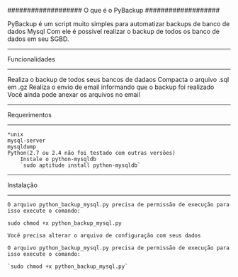 ###################
O que é o PyBackup
###################

PyBackup é um script muito simples para automatizar backups de banco de dados Mysql
Com ele é possivel realizar o backup de todos os banco de dados em seu SGBD. 

**************************
Funcionalidades
**************************

Realiza o backup de todos seus bancos de dadaos
Compacta o arquivo .sql em .gz
Realiza o envio de email informando que o backup foi realizado
Você ainda pode anexar os arquivos no email

*******************
Requerimentos
*******************

	*unix 
	mysql-server
	mysqldump
	Python(2.7 ou 2.4 não foi testado com outras versões)
		Instale o python-mysqldb
		`sudo aptitude install python-mysqldb`   

************
Instalação
************

	O arquivo python_backup_mysql.py precisa de permissão de execução para isso execute o comando:

	sudo chmod +x python_backup_mysql.py

	Você precisa alterar o arquivo de configuração com seus dados

	O arquivo python_backup_mysql.py precisa de permissão de execução para isso execute o comando:
	
	`sudo chmod +x python_backup_mysql.py`